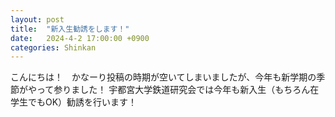 ```yaml
---
layout: post
title:  "新入生勧誘をします！"
date:   2024-4-2 17:00:00 +0900
categories: Shinkan
---
```


こんにちは！　かなーり投稿の時期が空いてしまいましたが、今年も新学期の季節がやって参りました！
宇都宮大学鉄道研究会では今年も新入生（もちろん在学生でもOK）勧誘を行います！
